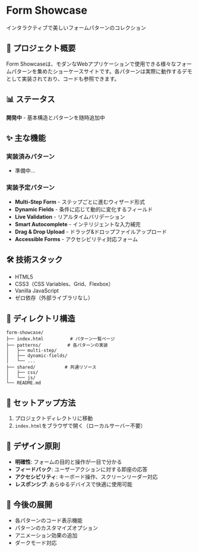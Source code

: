 # Form Showcase

インタラクティブで美しいフォームパターンのコレクション

## 🎯 プロジェクト概要

Form Showcaseは、モダンなWebアプリケーションで使用できる様々なフォームパターンを集めたショーケースサイトです。各パターンは実際に動作するデモとして実装されており、コードも参照できます。

## 📊 ステータス

**開発中** - 基本構造とパターンを随時追加中

## ✨ 主な機能

### 実装済みパターン
- 準備中...

### 実装予定パターン
- **Multi-Step Form** - ステップごとに進むウィザード形式
- **Dynamic Fields** - 条件に応じて動的に変化するフィールド
- **Live Validation** - リアルタイムバリデーション
- **Smart Autocomplete** - インテリジェントな入力補完
- **Drag & Drop Upload** - ドラッグ&ドロップファイルアップロード
- **Accessible Forms** - アクセシビリティ対応フォーム

## 🛠 技術スタック

- HTML5
- CSS3（CSS Variables、Grid、Flexbox）
- Vanilla JavaScript
- ゼロ依存（外部ライブラリなし）

## 📁 ディレクトリ構造

```
form-showcase/
├── index.html          # パターン一覧ページ
├── patterns/          # 各パターンの実装
│   ├── multi-step/
│   ├── dynamic-fields/
│   └── ...
├── shared/           # 共通リソース
│   ├── css/
│   └── js/
└── README.md
```

## 🚀 セットアップ方法

1. プロジェクトディレクトリに移動
2. `index.html`をブラウザで開く（ローカルサーバー不要）

## 🎨 デザイン原則

- **明確性**: フォームの目的と操作が一目で分かる
- **フィードバック**: ユーザーアクションに対する即座の応答
- **アクセシビリティ**: キーボード操作、スクリーンリーダー対応
- **レスポンシブ**: あらゆるデバイスで快適に使用可能

## 📝 今後の展開

- 各パターンのコード表示機能
- パターンのカスタマイズオプション
- アニメーション効果の追加
- ダークモード対応
